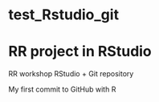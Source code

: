 # test_Rstudio_git

# RR project in RStudio
RR workshop RStudio + Git repository

My first commit to GitHub with R